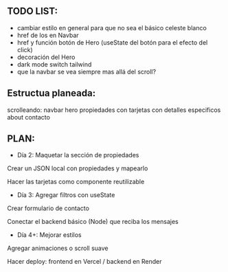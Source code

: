## TODO LIST:

- cambiar estilo en general para que no sea el básico celeste blanco
- href de los <a> en Navbar
- href y función botón de Hero (useState del botón para el efecto del click)
- decoración del Hero
- dark mode switch tailwind
- que la navbar se vea siempre mas allá del scroll?


## Estructua planeada:
scrolleando: 
  navbar
  hero
  propiedades con tarjetas con detalles especificos
  about
  contacto

## PLAN: 

- Día 2:
Maquetar la sección de propiedades

Crear un JSON local con propiedades y mapearlo

Hacer las tarjetas como componente reutilizable

- Día 3:
Agregar filtros con useState

Crear formulario de contacto

Conectar el backend básico (Node) que reciba los mensajes

- Día 4+:
Mejorar estilos

Agregar animaciones o scroll suave

Hacer deploy: frontend en Vercel / backend en Render